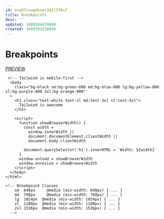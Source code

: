 ```yaml
---
id: esg97ccwgdvner3qll3f0s7
title: Breakpoints
desc: ''
updated: 1689304439908
created: 1689303218856
---
```

# Breakpoints

[PREVIEW](http://127.0.0.1:5500/devlog/learning-area/tailwindcss/bradtraversy/tailwind-sandbox/tailwind-sandbox-done/11-breakpoints/index.html)

```
 <!-- Tailwind is mobile-first -->
  <body
    class="bg-black sm:bg-green-800 md:bg-blue-800 lg:bg-yellow-800 xl:bg-purple-800 2xl:bg-orange-800"
  >
    <h1 class="text-white text-xl md:text-3xl xl:text-5xl">
      Tailwind is awesome
    </h1>

    <script>
      function showBrowserWidth() {
        const width =
          window.innerWidth ||
          document.documentElement.clientWidth ||
          document.body.clientWidth

        document.querySelector('h1').innerHTML = `Width: ${width}`
      }
      window.onload = showBrowserWidth
      window.onresize = showBrowserWidth
    </script>
  </body>
</html>

<!-- Breakpoint Classes
    sm	640px	  @media (min-width: 640px) { ... }
    md	768px	  @media (min-width: 768px) { ... }
    lg	1024px	@media (min-width: 1024px) { ... }
    xl	1280px	@media (min-width: 1280px) { ... }
    2xl	1536px	@media (min-width: 1536px) { ... }
  -->
```